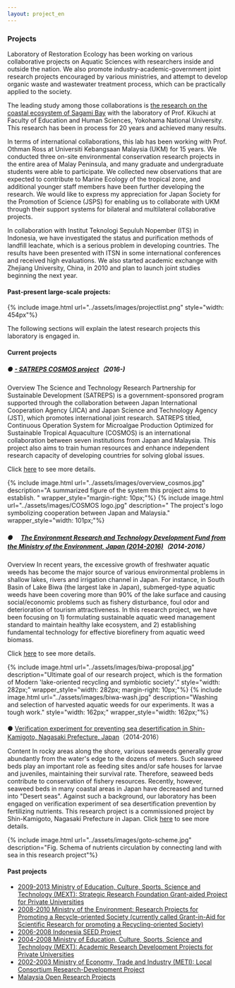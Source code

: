 ```yaml
---
layout: project_en
---
```


### Projects

Laboratory of Restoration Ecology has been working on various collaborative projects on Aquatic Sciences with researchers inside and outside the nation. We also promote industry-academic-government joint research projects encouraged by various ministries, and attempt to develop organic waste and wastewater treatment process, which can be practically applied to the society.

The leading study among those collaborations is [the research on the coastal ecosystem of Sagami Bay](./studies/study-ocean.html#manazuru) with the laboratory of Prof. Kikuchi at Faculty of Education and Human Sciences, Yokohama National University. This research has been in process for 20 years and achieved many results.

In terms of international collaborations, this lab has been working with Prof. Othman Ross at Universiti Kebangsaan Malaysia (UKM) for 15 years. We conducted three on-site environmental conservation research projects in the entire area of Malay Peninsula, and many graduate and undergraduate students were able to participate. We collected new observations that are expected to contribute to Marine Ecology of the tropical zone, and additional younger staff members have been further developing the research. We would like to express my appreciation for Japan Society for the Promotion of Science (JSPS) for enabling us to collaborate with UKM through their support systems for bilateral and multilateral collaborative projects.

In collaboration with Institut Teknologi Sepuluh Nopember (ITS) in Indonesia, we have investigated the status and purification methods of landfill leachate, which is a serious problem in developing countries. The results have been presented with ITSN in some international conferences and received high evaluations. We also started academic exchange with Zhejiang University, China, in 2010 and plan to launch joint studies beginning the next year.

#### Past-present large-scale projects:

{% include image.html url="../assets/images/projectlist.png" style="width: 454px"%}

The following sections will explain the latest research projects this laboratory is engaged in.

#### Current projects

##### ● [- SATREPS COSMOS project](http://cosmos-satreps.org/)（2016-)

Overview
The Science and Technology Research Partnership for Sustainable Development (SATREPS) is a government-sponsored program supported through the collaboration between Japan International Cooperation Agency (JICA) and Japan Science and Technology Agency (JST), which promotes international joint research. SATREPS titled, Continuous Operation System for Microalgae Production Optimized for Sustainable Tropical Aquaculture (COSMOS) is an international collaboration between seven institutions from Japan and Malaysia. This project also aims to train human resources and enhance independent research capacity of developing countries for solving global issues.

Click [here](http://cosmos-satreps.org/) to see more details.

<div style="display: flex; flex-wrap: wrap; justify-content: center; margin-bottom: 20px;">
{% include image.html url="../assets/images/overview_cosmos.jpg" description="A summarized figure of the system this project aims to establish. " wrapper_style="margin-right: 10px;"%}
{% include image.html url="../assets/images/COSMOS logo.jpg" description=" The project's logo symbolizing cooperation between Japan and Malaysia." wrapper_style="width: 101px;"%}
</div>

##### ● 　[The Environment Research and Technology Development Fund from the Ministry of the Environment, Japan (2014-2016)](./project-biwa.html)（2014-2016）

Overview
In recent years, the excessive growth of freshwater aquatic weeds has become the major source of various environmental problems in shallow lakes, rivers and irrigation channel in Japan. For instance, in South Basin of Lake Biwa (the largest lake in Japan), submerged-type aquatic weeds have been covering more than 90% of the lake surface and causing social/economic problems such as fishery disturbance, foul odor and deterioration of tourism attractiveness. In this research project, we have been focusing on 1) formulating sustainable aquatic weed management standard to maintain healthy lake ecosystem, and 2) establishing fundamental technology for effective biorefinery from aquatic weed biomass.

Click [here](./project-biwa.html) to see more details.

<div style="display: flex; flex-wrap: wrap; justify-content: center; margin-bottom: 20px;">
{% include image.html url="../assets/images/biwa-proposal.jpg" description="Ultimate goal of our research project, which is the formation of Modern 'lake-oriented recycling and symbiotic society'." style="width: 282px;" wrapper_style="width: 282px; margin-right: 10px;"%}
{% include image.html url="../assets/images/biwa-wash.jpg" description="Washing and selection of harvested aquatic weeds for our experiments. It was a tough work." style="width: 162px;" wrapper_style="width: 162px;"%}
</div>

● [Verification experiment for preventing sea desertification in Shin-Kamigoto, Nagasaki Prefecture, Japan](./project-goto.html)（2014-2016）

Content
In rocky areas along the shore, various seaweeds generally grow abundantly from the water's edge to the dozens of meters. Such seaweed beds play an important role as feeding sites and/or safe houses for larvae and juveniles, maintaining their survival rate. Therefore, seaweed beds contribute to conservation of fishery resources. Recently, however, seaweed beds in many coastal areas in Japan have decreased and turned into "Desert seas". Against such a background, our laboratory has been engaged on verification experiment of sea desertification prevention by fertilizing nutrients. This research project is a commissioned project by Shin-Kamigoto, Nagasaki Prefecture in Japan.
Click [here](./project-goto.html) to see more details.

{% include image.html url="../assets/images/goto-scheme.jpg" description="Fig. Schema of nutrients circulation by connecting land with sea in this research project"%}

#### Past projects

- [2009-2013 Ministry of Education, Culture, Sports, Science and Technology (MEXT): Strategic Research Foundation Grant-aided Project for Private Universities](./pastprojects.html#pp_2009-2013)
- [2008-2010 Ministry of the Environment: Research Projects for Promoting a Recycle-oriented Society (currently called Grant-in-Aid for Scientific Research for promoting a Recycling-oriented Society)](./pastprojects.html#pp_2008-2010)
- [2006-2008 Indonesia SEED Project](./pastprojects.html#pp_2006-2008)
- [2004-2008 Ministry of Education, Culture, Sports, Science and Technology (MEXT): Academic Research Development Projects for Private Universities](./pastprojects.html#pp_2004-2008)
- [2002-2003 Ministry of Economy, Trade and Industry (METI): Local Consortium Research-Development Project](./pastprojects.html#pp_2002-2003)
- [Malaysia Open Research Projects](./pastprojects.html#pp_Malaysia)